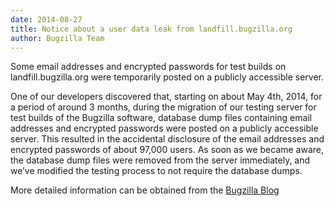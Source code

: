 ```yaml
---
date: 2014-08-27
title: Notice about a user data leak from landfill.bugzilla.org
author: Bugzilla Team
---
```


Some email addresses and encrypted passwords for test builds on landfill.bugzilla.org were temporarily posted on a publicly accessible server.

One of our developers discovered that, starting on about May 4th, 2014, for a period of around 3 months, during the migration of our testing server for test builds of the Bugzilla software, database dump files containing email addresses and encrypted passwords were posted on a publicly accessible server. This resulted in the accidental disclosure of the email addresses and encrypted passwords of about 97,000 users. As soon as we became aware, the database dump files were removed from the server immediately, and we’ve modified the testing process to not require the database dumps.

More detailed information can be obtained from the [Bugzilla Blog](https://bugzillaupdate.wordpress.com/2014/08/27/landfill-bugzilla-org-disclosure/)


